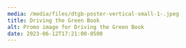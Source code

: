 ```yaml
---
media: /media/files/dtgb-poster-vertical-small-1-.jpeg
title: Driving the Green Book
alt: Promo image for Driving the Green Book
date: 2023-06-12T17:21:00-0500
---
```

